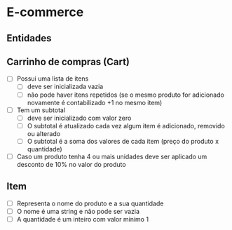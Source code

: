 # E-commerce

## Entidades

## Carrinho de compras (Cart)

- [ ] Possui uma lista de itens
  - [ ] deve ser inicializada vazia
  - [ ] não pode haver itens repetidos (se o mesmo produto for adicionado novamente é contabilizado +1 no mesmo item)
- [ ] Tem um subtotal
  - [ ] deve ser inicializado com valor zero
  - [ ] O subtotal é atualizado cada vez algum item é adicionado, removido ou alterado
  - [ ] O subtotal é a soma dos valores de cada item (preço do produto x quantidade)
- [ ] Caso um produto tenha 4 ou mais unidades deve ser aplicado um desconto de 10% no valor do produto

## Item

- [ ] Representa o nome do produto e a sua quantidade
- [ ] O nome é uma string e não pode ser vazia
- [ ] A quantidade é um inteiro com valor mínimo 1
